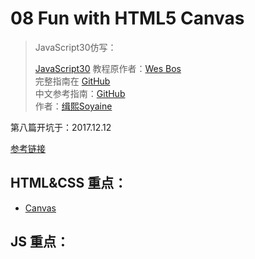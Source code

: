 # 08 Fun with HTML5 Canvas

> JavaScript30仿写：
>
> [JavaScript30](https://javascript30.com) 教程原作者：[Wes Bos](https://github.com/wesbos)    
> 完整指南在 [GitHub](https://github.com/soyaine/JavaScript30)  
> 中文参考指南：[GitHub](https://github.com/soyaine/JavaScript30)  
> 作者：[缉熙Soyaine](https://github.com/soyaine)

第八篇开坑于：2017.12.12

[参考链接](https://github.com/soyaine/JavaScript30/tree/master/08%20-%20Fun%20with%20HTML5%20Canvas)

## HTML&CSS 重点：

- [Canvas](https://developer.mozilla.org/zh-CN/docs/Web/API/Canvas_API)

## JS 重点：
